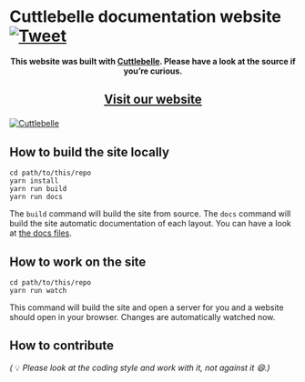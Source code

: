Cuttlebelle documentation website
[![Tweet](https://img.shields.io/twitter/url/http/shields.io.svg?style=social)](https://twitter.com/intent/tweet?url=https://cuttlebelle.com&hashtags=react,reactjs,static-site-generator,jsx)
=================================

**<p align="center">This website was built with **[Cuttlebelle](https://github.com/cuttlebelle/cuttlebelle/)**. Please have a look at the source if you’re curious.</p>**

## <p align="center">[Visit our website](https://cuttlebelle.com/)</p>

[![Cuttlebelle](https://cuttlebelle.com/assets/img/cuttlebelle.jpg)](https://cuttlebelle.com/)

## How to build the site locally

```shell
cd path/to/this/repo
yarn install
yarn run build
yarn run docs
```

The `build` command will build the site from source. The `docs` command will build the site automatic documentation of each layout.
You can have a look at [the docs files](https://cuttlebelle.github.io/website/).

## How to work on the site

```shell
cd path/to/this/repo
yarn run watch
```

This command will build the site and open a server for you and a website should open in your browser. Changes are automatically watched now.

## How to contribute

_(_ 💡 _Please look at the coding style and work with it, not against it :smile:.)_
